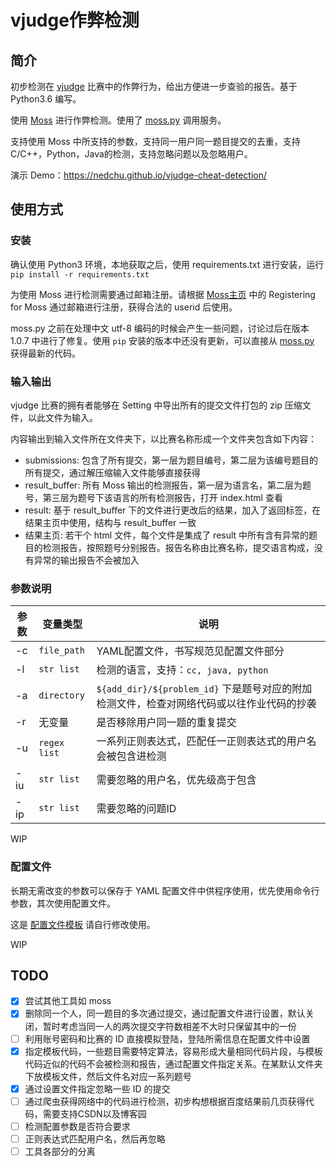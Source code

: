 # vjudge作弊检测

## 简介
初步检测在 [vjudge](http://vjudge.net/) 比赛中的作弊行为，给出方便进一步查验的报告。基于 Python3.6 编写。

使用 [Moss](http://theory.stanford.edu/~aiken/moss/) 进行作弊检测。使用了 [moss.py](https://github.com/soachishti/moss.py) 调用服务。

支持使用 Moss 中所支持的参数，支持同一用户同一题目提交的去重，支持 C/C++，Python，Java的检测，支持忽略问题以及忽略用户。

演示 Demo：https://nedchu.github.io/vjudge-cheat-detection/

## 使用方式

### 安装
确认使用 Python3 环境，本地获取之后，使用 requirements.txt 进行安装，运行 `pip install -r requirements.txt`

为使用 Moss 进行检测需要通过邮箱注册。请根据 [Moss主页](http://theory.stanford.edu/~aiken/moss/) 中的 Registering for Moss 通过邮箱进行注册，获得合法的 userid 后使用。

moss.py 之前在处理中文 utf-8 编码的时候会产生一些问题，讨论过后在版本 1.0.7 中进行了修复。使用 `pip` 安装的版本中还没有更新，可以直接从 [moss.py](https://github.com/soachishti/moss.py) 获得最新的代码。


### 输入输出

vjudge 比赛的拥有者能够在 Setting 中导出所有的提交文件打包的 zip 压缩文件，以此文件为输入。

内容输出到输入文件所在文件夹下，以比赛名称形成一个文件夹包含如下内容：

- submissions: 包含了所有提交，第一层为题目编号，第二层为该编号题目的所有提交，通过解压缩输入文件能够直接获得
- result_buffer: 所有 Moss 输出的检测报告，第一层为语言名，第二层为题号，第三层为题号下该语言的所有检测报告，打开 index.html 查看
- result: 基于 result_buffer 下的文件进行更改后的结果，加入了返回标签，在结果主页中使用，结构与 result_buffer 一致
- 结果主页: 若干个 html 文件，每个文件是集成了 result 中所有含有异常的题目的检测报告，按照题号分别报告。报告名称由比赛名称，提交语言构成，没有异常的输出报告不会被加入

### 参数说明

| 参数 |  变量类型 | 说明 |
| ------ | ------ | ---------------|
| -c | `file_path` | YAML配置文件，书写规范见配置文件部分 |
| -l | `str list` | 检测的语言，支持：`cc, java, python` |
| -a | `directory` | `${add_dir}/${problem_id}` 下是题号对应的附加检测文件，检查对网络代码或以往作业代码的抄袭 |
| -r | 无变量 | 是否移除用户同一题的重复提交 |
| -u | `regex list` | 一系列正则表达式，匹配任一正则表达式的用户名会被包含进检测 |
| -iu | `str list` | 需要忽略的用户名，优先级高于包含 |
| -ip | `str list` | 需要忽略的问题ID |

WIP

### 配置文件
长期无需改变的参数可以保存于 YAML 配置文件中供程序使用，优先使用命令行参数，其次使用配置文件。

这是 [配置文件模板](./config_template.yml) 请自行修改使用。

WIP

## TODO
- [x] 尝试其他工具如 moss
- [x] 删除同一个人，同一题目的多次通过提交，通过配置文件进行设置，默认关闭，暂时考虑当同一人的两次提交字符数相差不大时只保留其中的一份
- [ ] 利用账号密码和比赛的 ID 直接模拟登陆，登陆所需信息在配置文件中设置
- [x] 指定模板代码，一些题目需要特定算法，容易形成大量相同代码片段，与模板代码近似的代码不会被检测和报告，通过配置文件指定关系。在某默认文件夹下放模板文件，然后文件名对应一系列题号
- [x] 通过设置文件指定忽略一些 ID 的提交
- [ ] 通过爬虫获得网络中的代码进行检测，初步构想根据百度结果前几页获得代码，需要支持CSDN以及博客园
- [ ] 检测配置参数是否符合要求
- [ ] 正则表达式匹配用户名，然后再忽略
- [ ] 工具各部分的分离
